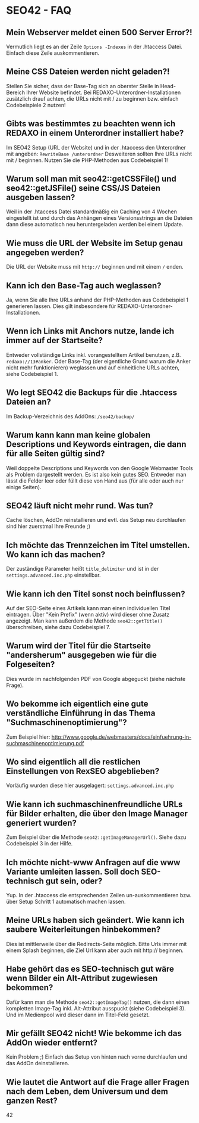 SEO42 - FAQ
===========

Mein Webserver meldet einen 500 Server Error?!
----------------------------------------------

Vermutlich liegt es an der Zeile `Options -Indexes` in der .htaccess Datei. Einfach diese Zeile auskommentieren.


Meine CSS Dateien werden nicht geladen?!
----------------------------------------

Stellen Sie sicher, dass der Base-Tag sich an oberster Stelle in Head-Bereich Ihrer Website befindet. Bei REDAXO-Unterordner-Installationen zusätzlich drauf achten, die URLs nicht mit / zu beginnen bzw. einfach Codebeispiele 2 nutzen!


Gibts was bestimmtes zu beachten wenn ich REDAXO in einem Unterordner installiert habe?
---------------------------------------------------------------------------------------

Im SEO42 Setup (URL der Website) und in der .htaccess den Unterordner mit angeben: `RewriteBase /unterordner`
Desweiteren sollten Ihre URLs nicht mit / beginnen. Nutzen Sie die PHP-Methoden aus Codebeispiel 1!


Warum soll man mit seo42::getCSSFile() und seo42::getJSFile() seine CSS/JS Dateien ausgeben lassen?
------------------------------------------------------------------------

Weil in der .htaccess Datei standardmäßig ein Caching von 4 Wochen eingestellt ist und durch das Anhängen eines Versionsstrings an die Dateien dann diese automatisch neu heruntergeladen werden bei einem Update.


Wie muss die URL der Website im Setup genau angegeben werden?
-------------------------------------------------------------

Die URL der Website muss mit `http://` beginnen und mit einem `/` enden.


Kann ich den Base-Tag auch weglassen?
-------------------------------------

Ja, wenn Sie alle Ihre URLs anhand der PHP-Methoden aus Codebeispiel 1 generieren lassen. Dies gilt insbesondere für REDAXO-Unterordner-Installationen.


Wenn ich Links mit Anchors nutze, lande ich immer auf der Startseite?
---------------------------------------------------------------------

Entweder vollständige Links inkl. vorangestelltem Artikel benutzen, z.B. `redaxo://13#anker`. Oder Base-Tag (der eigentliche Grund warum die Anker nicht mehr funktionieren) weglassen und auf einheitliche URLs achten, siehe Codebeispiel 1.


Wo legt SEO42 die Backups für die .htaccess Dateien an?
-------------------------------------------------------

Im Backup-Verzeichnis des AddOns: `/seo42/backup/`


Warum kann kann man keine globalen Descriptions und Keywords eintragen, die dann für alle Seiten gültig sind?
------------------------------------------------------------------------------------------------------------

Weil doppelte Descriptions und Keywords von den Google Webmaster Tools als Problem dargestellt werden. Es ist also kein gutes SEO. Entweder man lässt die Felder leer oder füllt diese von Hand aus (für alle oder auch nur einige Seiten).


SEO42 läuft nicht mehr rund. Was tun?
-------------------------------------

Cache löschen, AddOn reinstallieren und evtl. das Setup neu durchlaufen sind hier zuerstmal Ihre Freunde ;)


Ich möchte das Trennzeichen im Titel umstellen. Wo kann ich das machen?
-----------------------------------------------------------------------

Der zuständige Parameter heißt `title_delimiter` und ist in der `settings.advanced.inc.php` einstellbar.


Wie kann ich den Titel sonst noch beinflussen?
----------------------------------------------

Auf der SEO-Seite eines Artikels kann man einen individuellen Titel eintragen. Über "Kein Prefix" (wenn aktiv) wird dieser ohne Zusatz angezeigt. Man kann außerdem die Methode `seo42::getTitle()` überschreiben, siehe dazu Codebeispiel 7.


Warum wird der Titel für die Startseite "andersherum" ausgegeben wie für die Folgeseiten?
-----------------------------------------------------------------------------------------

Dies wurde im nachfolgenden PDF von Google abgeguckt (siehe nächste Frage).


Wo bekomme ich eigentlich eine gute verständliche Einführung in das Thema "Suchmaschinenoptimierung"?
-----------------------------------------------------------------------------------------------------

Zum Beispiel hier: <http://www.google.de/webmasters/docs/einfuehrung-in-suchmaschinenoptimierung.pdf>


Wo sind eigentlich all die restlichen Einstellungen von RexSEO abgeblieben?
---------------------------------------------------------------------------

Vorläufig wurden diese hier ausgelagert: `settings.advanced.inc.php`


Wie kann ich suchmaschinenfreundliche URLs für Bilder erhalten, die über den Image Manager generiert wurden?
------------------------------------------------------------------------------------------------------------

Zum Beispiel über die Methode `seo42::getImageManagerUrl()`. Siehe dazu Codebeispiel 3 in der Hilfe.


Ich möchte nicht-www Anfragen auf die www Variante umleiten lassen. Soll doch SEO-technisch gut sein, oder?
-----------------------------------------------------------------------------------------------------------

Yup. In der .htaccess die entsprechenden Zeilen un-auskommentieren bzw. über Setup Schritt 1 automatisch machen lassen.


Meine URLs haben sich geändert. Wie kann ich saubere Weiterleitungen hinbekommen?
---------------------------------------------------------------------------------

Dies ist mittlerweile über die Redirects-Seite möglich. Bitte Urls immer mit einem Splash beginnen, die Ziel Url kann aber auch mit http:// beginnen.


Habe gehört das es SEO-technisch gut wäre wenn Bilder ein Alt-Attribut zugewiesen bekommen?
-------------------------------------------------------------------------------------------

Dafür kann man die Methode `seo42::getImageTag()` nutzen, die dann einen kompletten Image-Tag inkl. Alt-Attribut ausspuckt (siehe Codebeispiel 3). Und im Medienpool wird dieser dann im Titel-Feld gesetzt.


Mir gefällt SEO42 nicht! Wie bekomme ich das AddOn wieder entfernt?
-------------------------------------------------------------------

Kein Problem ;) Einfach das Setup von hinten nach vorne durchlaufen und das AddOn deinstallieren.


Wie lautet die Antwort auf die Frage aller Fragen nach dem Leben, dem Universum und dem ganzen Rest?
----------------------------------------------------------------------------------------------------

42


